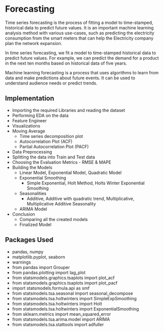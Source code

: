 # Forecasting
Time series forecasting is the process of fitting a model to time-stamped, historical data to predict future values. It is an important machine learning analysis method with various use-cases, such as predicting the electricity consumption from the smart meters that can help the Electricity company plan the network expansion.

In time series forecasting, we fit a model to time-stamped historical data to predict future values. For example, we can predict the demand for a product in the next ten months based on historical data of five years. 

Machine learning forecasting is a process that uses algorithms to learn from data and make predictions about future events. It can be used to understand audience needs or predict trends.

## Implementation
- Importing the required Libraries and reading the dataset
- Performing EDA on the data
- Feature Engineer
- Visualizations
- Moving Average
  - Time series decomposition plot
  - Autocorrelation Plot (ACF)
  - Partial Autocorrelation Plot (PACF)
- Data Preprocessing
- Splitting the data into Train and Test data
- Choosing the Evaluation Metrics - RMSE & MAPE
- Building the Models
  - Linear Model, Exponential Model, Quadratic Model
  - Exponential Smoothing
    - Simple Exponential, Holt Method, Holts Winter Exponential Smoothing
  - Seasonalities
    - Additive, Additive with quadratic trend, Multiplicative, Multiplicative Additive Seasonality
  - ARIMA Model
- Conclusion
  - Comparing all the created models
  - Finalized Model

## Packages Used
- pandas, numpy
- matplotlib.pyplot, seaborn
- warnings
- from pandas import Grouper
- from pandas.plotting import lag_plot
- from statsmodels.graphics.tsaplots import plot_acf
- from statsmodels.graphics.tsaplots import plot_pacf
- import statsmodels.formula.api as smf
- from statsmodels.tsa.seasonal import seasonal_decompose
- from statsmodels.tsa.holtwinters import SimpleExpSmoothing
- from statsmodels.tsa.holtwinters import Holt
- from statsmodels.tsa.holtwinters import ExponentialSmoothing
- from sklearn.metrics import mean_squared_error
- from statsmodels.tsa.arima.model import ARIMA
- from statsmodels.tsa.stattools import adfuller
